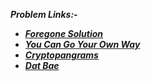 ***Problem Links:-***

- [***Foregone Solution***](https://codingcompetitions.withgoogle.com/codejam/round/0000000000051705/0000000000088231)
- [***You Can Go Your Own Way***](https://codingcompetitions.withgoogle.com/codejam/round/0000000000051705/00000000000881da)
- [***Cryptopangrams***](https://codingcompetitions.withgoogle.com/codejam/round/0000000000051705/000000000008830b)
- [***Dat Bae***](https://codingcompetitions.withgoogle.com/codejam/round/0000000000051705/00000000000881de)